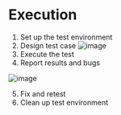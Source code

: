 # Execution

1. Set up the test environment
2. Design test case
![image](https://github.com/user-attachments/assets/99ec716f-12b6-44ec-bd84-c8245b2ab973)
3. Execute the test
4. Report results and bugs

![image](https://github.com/amandaestevez/softwareqa/assets/123298275/a2154d32-a72f-410b-b941-298b9680a1aa)

5. Fix and retest
6. Clean up test environment
